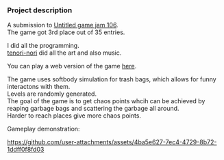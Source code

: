 ### Project description
A submission to [Untitled game jam 106](https://itch.io/jam/untitled-game-jam-106/rate/3365056).\
The game got 3rd place out of 35 entries.

I did all the programming.\
[tenori-nori](https://github.com/tenori-nori) did all the art and also music.

You can play a web version of the game [here](https://toxazol.itch.io/chaos-crow).

The game uses softbody simulation for trash bags, which allows for funny interactons with them.\
Levels are randomly generated.\
The goal of the game is to get chaos points whcih can be achieved by reaping garbage bags and scattering the garbage all around.\
Harder to reach places give more chaos points.

Gameplay demonstration:

https://github.com/user-attachments/assets/4ba5e627-7ec4-4729-8b72-1ddff0f8fd03
